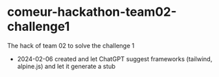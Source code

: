 # comeur-hackathon-team02-challenge1
The hack of team 02 to solve the challenge 1

* 2024-02-06 created and let ChatGPT suggest frameworks (tailwind, alpine.js) and let it generate a stub
